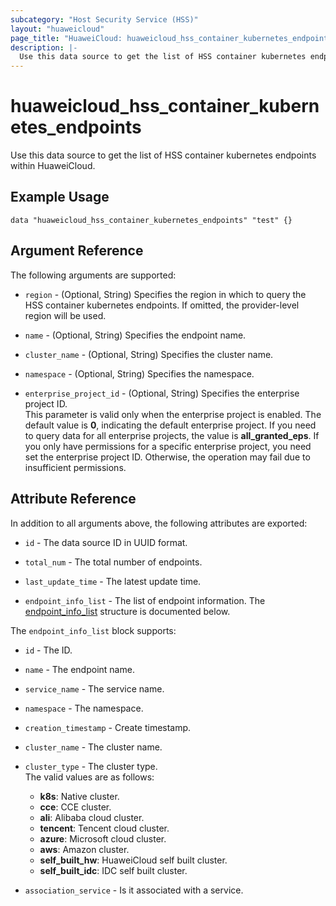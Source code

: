 ```yaml
---
subcategory: "Host Security Service (HSS)"
layout: "huaweicloud"
page_title: "HuaweiCloud: huaweicloud_hss_container_kubernetes_endpoints"
description: |-
  Use this data source to get the list of HSS container kubernetes endpoints within HuaweiCloud.
---
```


# huaweicloud_hss_container_kubernetes_endpoints

Use this data source to get the list of HSS container kubernetes endpoints within HuaweiCloud.

## Example Usage

```hcl
data "huaweicloud_hss_container_kubernetes_endpoints" "test" {}
```

## Argument Reference

The following arguments are supported:

* `region` - (Optional, String) Specifies the region in which to query the HSS container kubernetes endpoints.
  If omitted, the provider-level region will be used.

* `name` - (Optional, String) Specifies the endpoint name.

* `cluster_name` - (Optional, String) Specifies the cluster name.

* `namespace` - (Optional, String) Specifies the namespace.

* `enterprise_project_id` - (Optional, String) Specifies the enterprise project ID.  
  This parameter is valid only when the enterprise project is enabled.
  The default value is **0**, indicating the default enterprise project.
  If you need to query data for all enterprise projects, the value is **all_granted_eps**.
  If you only have permissions for a specific enterprise project, you need set the enterprise project ID. Otherwise,
  the operation may fail due to insufficient permissions.

## Attribute Reference

In addition to all arguments above, the following attributes are exported:

* `id` - The data source ID in UUID format.

* `total_num` - The total number of endpoints.

* `last_update_time` - The latest update time.

* `endpoint_info_list` - The list of endpoint information.
  The [endpoint_info_list](#endpoint_info_list_struct) structure is documented below.

<a name="endpoint_info_list_struct"></a>
The `endpoint_info_list` block supports:

* `id` - The ID.

* `name` - The endpoint name.

* `service_name` - The service name.

* `namespace` - The namespace.

* `creation_timestamp` - Create timestamp.

* `cluster_name` - The cluster name.

* `cluster_type` - The cluster type.  
  The valid values are as follows:
  + **k8s**: Native cluster.
  + **cce**: CCE cluster.
  + **ali**: Alibaba cloud cluster.
  + **tencent**: Tencent cloud cluster.
  + **azure**: Microsoft cloud cluster.
  + **aws**: Amazon cluster.
  + **self_built_hw**: HuaweiCloud self built cluster.
  + **self_built_idc**: IDC self built cluster.

* `association_service` - Is it associated with a service.
